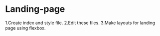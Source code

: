 # Landing-page

1.Create index and style file.
2.Edit these files.
3.Make layouts for landing page using flexbox.